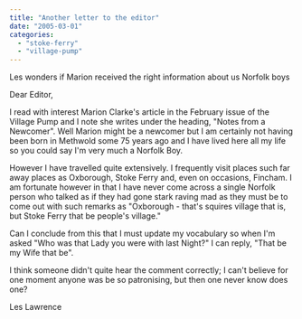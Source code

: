 ```yaml
---
title: "Another letter to the editor"
date: "2005-03-01"
categories: 
  - "stoke-ferry"
  - "village-pump"
---
```


Les wonders if Marion received the right information about us Norfolk boys

Dear Editor,

I read with interest Marion Clarke's article in the February issue of the Village Pump and I note she writes under the heading, "Notes from a Newcomer". Well Marion might be a newcomer but I am certainly not having been born in Methwold some 75 years ago and I have lived here all my life so you could say I'm very much a Norfolk Boy.

However I have travelled quite extensively. I frequently visit places such far away places as Oxborough, Stoke Ferry and, even on occasions, Fincham. I am fortunate however in that I have never come across a single Norfolk person who talked as if they had gone stark raving mad as they must be to come out with such remarks as "Oxborough - that's squires village that is, but Stoke Ferry that be people's village."

Can I conclude from this that I must update my vocabulary so when I'm asked "Who was that Lady you were with last Night?" I can reply, "That be my Wife that be".

I think someone didn't quite hear the comment correctly; I can't believe for one moment anyone was be so patronising, but then one never know does one?

Les Lawrence
